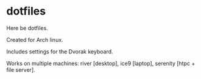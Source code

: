 # dotfiles

Here be dotfiles.

Created for Arch linux.

Includes settings for the Dvorak keyboard.

Works on multiple machines:  river [desktop], ice9 [laptop], serenity [htpc + file server].

